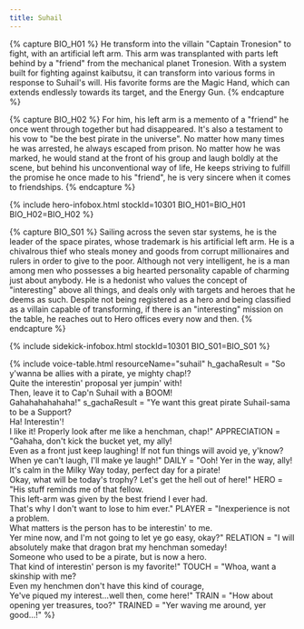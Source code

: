 ```yaml
---
title: Suhail
---
```


{% capture BIO_H01 %}
He transform into the villain "Captain Tronesion" to fight, with an artificial left arm. This arm was transplanted with parts left behind by a "friend" from the mechanical planet Tronesion. With a system built for fighting against kaibutsu, it can transform into various forms in response to Suhail's will. His favorite forms are the Magic Hand, which can extends endlessly towards its target, and the Energy Gun.
{% endcapture %}

{% capture BIO_H02 %}
For him, his left arm is a memento of a "friend" he once went through together but had disappeared. It's also a testament to his vow to "be the best pirate in the universe". No matter how many times he was arrested, he always escaped from prison. No matter how he was marked, he would stand at the front of his group and laugh boldly at the scene, but behind his unconventional way of life, He keeps striving to fulfill the promise he once made to his "friend", he is very sincere when it comes to friendships.
{% endcapture %}

{% include hero-infobox.html stockId=10301
BIO_H01=BIO_H01
BIO_H02=BIO_H02
%}

{% capture BIO_S01 %}
Sailing across the seven star systems, he is the leader of the space pirates, whose trademark is his artificial left arm. He is a chivalrous thief who steals money and goods from corrupt millionaires and rulers in order to give to the poor. Although not very intelligent, he is a man among men who possesses a big hearted personality capable of charming just about anybody. He is a hedonist who values the concept of "interesting" above all things, and deals only with targets and heroes that he deems as such. Despite not being registered as a hero and being classified as a villain capable of transforming, if there is an "interesting" mission on the table, he reaches out to Hero offices every now and then.
{% endcapture %}

{% include sidekick-infobox.html stockId=10301
BIO_S01=BIO_S01
%}

{% include voice-table.html resourceName="suhail"
h_gachaResult = "So y'wanna be allies with a pirate, ye mighty chap!?<br>Quite the interestin' proposal yer jumpin' with!<br>Then, leave it to Cap'n Suhail with a BOOM!<br>Gahahahahahaha!"
s_gachaResult = "Ye want this great pirate Suhail-sama to be a Support?<br>Ha! Interestin'!<br>I like it! Properly look after me like a henchman, chap!"
APPRECIATION = "Gahaha, don't kick the bucket yet, my ally!<br>Even as a front just keep laughing! If not fun things will avoid ye, y'know?<br>When ye can't laugh, I'll make ye laugh!"
DAILY = "Ooh! Yer in the way, ally!<br>It's calm in the Milky Way today, perfect day for a pirate!<br>Okay, what will be today's trophy? Let's get the hell out of here!"
HERO = "His stuff reminds me of that fellow.<br>This left-arm was given by the best friend I ever had.<br>That's why I don't want to lose to him ever."
PLAYER = "Inexperience is not a problem.<br>What matters is the person has to be interestin' to me.<br>Yer mine now, and I'm not going to let ye go easy, okay?"
RELATION = "I will absolutely make that dragon brat my henchman someday!<br>Someone who used to be a pirate, but is now a hero.<br>That kind of interestin' person is my favorite!"
TOUCH = "Whoa, want a skinship with me?<br>Even my henchmen don't have this kind of courage,<br>Ye've piqued my interest…well then, come here!"
TRAIN = "How about opening yer treasures, too?"
TRAINED = "Yer waving me around, yer good...!"
%}
